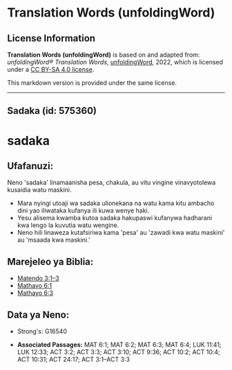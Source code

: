 # Translation Words (unfoldingWord)

## License Information

**Translation Words (unfoldingWord)** is based on and adapted from: _unfoldingWord® Translation Words_, [unfoldingWord](https://unfoldingword.org/utw), 2022, which is licensed under a [CC BY-SA 4.0 license](https://creativecommons.org/licenses/by-sa/4.0/legalcode.en).

This markdown version is provided under the same license.



--------------------------------

## Sadaka (id: 575360)

sadaka
======

Ufafanuzi:
----------

Neno 'sadaka' linamaanisha pesa, chakula, au vitu vingine vinavyotolewa kusaidia watu maskini.

* Mara nyingi utoaji wa sadaka ulionekana na watu kama kitu ambacho dini yao iliwataka kufanya ili kuwa wenye haki.
* Yesu alisema kwamba kutoa sadaka hakupaswi kufanywa hadharani kwa lengo la kuvutia watu wengine.
* Neno hili linaweza kutafsiriwa kama 'pesa' au 'zawadi kwa watu maskini' au 'msaada kwa maskini.'

Marejeleo ya Biblia:
--------------------

* [Matendo 3:1–3](https://ref.ly/Acts3:1-Acts3:3)
* [Mathayo 6:1](https://ref.ly/Matt6:1)
* [Mathayo 6:3](https://ref.ly/Matt6:3)

Data ya Neno:
-------------

* Strong's: G16540

* **Associated Passages:** MAT 6:1; MAT 6:2; MAT 6:3; MAT 6:4; LUK 11:41; LUK 12:33; ACT 3:2; ACT 3:3; ACT 3:10; ACT 9:36; ACT 10:2; ACT 10:4; ACT 10:31; ACT 24:17; ACT 3:1–ACT 3:3

